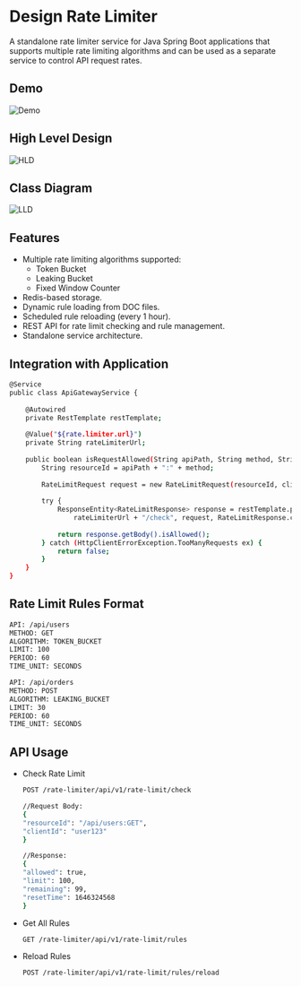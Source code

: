 # Design Rate Limiter

A standalone rate limiter service for Java Spring Boot applications that supports multiple rate limiting algorithms and can be used as a separate service to control API request rates.

## Demo
![Demo](https://github.com/rahul07bagul/Rate-limiter/blob/main/assets/Rate_Limiter.gif)

## High Level Design
![HLD](https://github.com/rahul07bagul/Rate-limiter/blob/main/assets/design.png)

## Class Diagram
![LLD](https://github.com/rahul07bagul/Rate-limiter/blob/main/assets/uml_diagram.png)

## Features
- Multiple rate limiting algorithms supported:
  - Token Bucket
  - Leaking Bucket
  - Fixed Window Counter
- Redis-based storage.
- Dynamic rule loading from DOC files.
- Scheduled rule reloading (every 1 hour).
- REST API for rate limit checking and rule management.
- Standalone service architecture.

## Integration with Application
```sh
@Service
public class ApiGatewayService {
    
    @Autowired
    private RestTemplate restTemplate;
    
    @Value("${rate.limiter.url}")
    private String rateLimiterUrl;
    
    public boolean isRequestAllowed(String apiPath, String method, String clientId) {
        String resourceId = apiPath + ":" + method;
        
        RateLimitRequest request = new RateLimitRequest(resourceId, clientId);
        
        try {
            ResponseEntity<RateLimitResponse> response = restTemplate.postForEntity(
                rateLimiterUrl + "/check", request, RateLimitResponse.class);
                
            return response.getBody().isAllowed();
        } catch (HttpClientErrorException.TooManyRequests ex) {
            return false;
        }
    }
}
```

## Rate Limit Rules Format
```sh
API: /api/users
METHOD: GET
ALGORITHM: TOKEN_BUCKET
LIMIT: 100
PERIOD: 60
TIME_UNIT: SECONDS

API: /api/orders
METHOD: POST
ALGORITHM: LEAKING_BUCKET
LIMIT: 30
PERIOD: 60
TIME_UNIT: SECONDS
```

## API Usage
- Check Rate Limit
  ```sh
  POST /rate-limiter/api/v1/rate-limit/check

  //Request Body:
  {
  "resourceId": "/api/users:GET",
  "clientId": "user123"
  }

  //Response:
  {
  "allowed": true,
  "limit": 100,
  "remaining": 99,
  "resetTime": 1646324568
  }
  ```
- Get All Rules
  ```sh
  GET /rate-limiter/api/v1/rate-limit/rules
  ```
- Reload Rules
  ```sh
  POST /rate-limiter/api/v1/rate-limit/rules/reload
  ```
  
